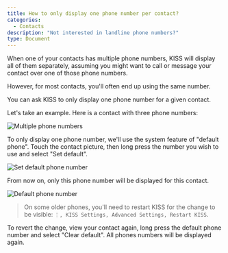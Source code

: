 ```yaml
---
title: How to only display one phone number per contact?
categories:
  - Contacts
description: "Not interested in landline phone numbers?"
type: Document
---
```


When one of your contacts has multiple phone numbers, KISS will display all of them separately, assuming you might want to call or message your contact over one of those phone numbers.

However, for most contacts, you'll often end up using the same number.

You can ask KISS to only display one phone number for a given contact.

Let's take an example. Here is a contact with three phone numbers:

![Multiple phone numbers](/screenshots/contact-multiple-phone-numbers.png)

To only display one phone number, we'll use the system feature of "default phone". Touch the contact picture, then long press the number you wish to use and select "Set default".

![Set default phone number](/screenshots/contact-set-default-phone-number.png)

From now on, only this phone number will be displayed for this contact.

![Default phone number](/screenshots/contact-multiple-default-phone-number.png)

> On some older phones, you'll need to restart KISS for the change to be visible: `⋮, KISS Settings, Advanced Settings, Restart KISS`.

To revert the change, view your contact again, long press the default phone number and select "Clear default". All phones numbers will be displayed again.
